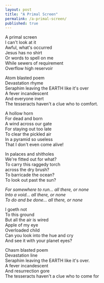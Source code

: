 ```yaml
---      
layout: post    
title: "A Primal Screen"    
permalink: /a-primal-screen/    
published: true    
---    
```

    
A primal screen  
I can't look at it  
Awful, what's occurred  
Jesus has no shirt   
Or words to spell on me  
While sewers of requirement  
Overflow high reservoir  
  
Atom blasted poem  
Devastation rhyme  
Seraphim leaving the EARTH like it's over  
A fever incandescent  
And everyone inert  
The tesseracts haven't a clue who to comfort.  
  
A hollow horn  
For dead and born  
A wind across our gate  
For staying out too late  
To clear the pickled air  
In a pyramid so useless  
That I don't even come alive!  
  
In palaces and shitholes  
We're fitted out for what?   
To carry this raggedy torch   
across the dry brush?  
To barricade the ocean?  
To look out past the sun?  
  
_For somewhere to run... all there, or none_  
_Into a void... all there, or none_  
_To do and be done... all there, or none_  
  
I goeth not   
To this ground  
But all the air is wired  
Apple of my eye  
Overloaded child   
Can you look into the hue and cry  
And see it with your planet eyes?  
  
Chasm blasted poem  
Devastation line  
Seraphim leaving the EARTH like it's over.  
A fever incandescent  
And resurrection gore  
The tesseracts haven't a clue who to come for  
